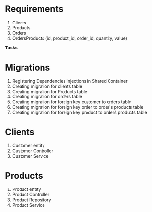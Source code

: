 # Requirements

1. Clients
1. Products
1. Orders
1. OrdersProducts (id, product_id, order_id, quantity, value)

**Tasks**

# Migrations

1. Registering Dependencies Injections in Shared Container
1. Creating migration for clients table
1. Creating migration for Products table
1. Creating migration for orders table
1. Creating migration for foreign key customer to orders table
1. Creating migration for foreign key order to order's products table
1. Creating migration for foreign key product to orderś products table

# Clients

1. Customer entity
1. Customer Controller
1. Customer Service

# Products

1. Product entity
1. Product Controller
1. Product Repository
1. Product Service
